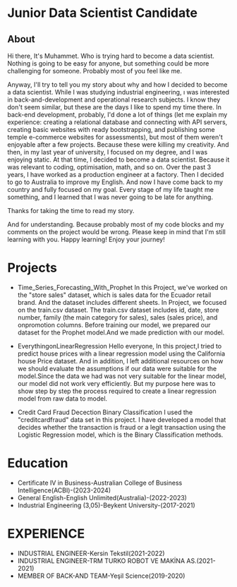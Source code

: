 # Junior Data Scientist Candidate

## About
Hi there, It's Muhammet. Who is trying hard to become a data scientist. Nothing is going to be easy for anyone, but something could be more challenging for someone. Probably most of you feel like me.

Anyway, I'll try to tell you my story about why and how I decided to become a data scientist. While I was studying industrial engineering, ı was interested in back-and-development and operational research subjects. I know they don't seem similar, but these are the days I like to spend my time there. In back-end development, probably, I'd done a lot of things (let me explain my experience: creating a relational database and connecting with API servers, creating basic websites with ready bootstrapping, and publishing some temple e-commerce websites for assessments), but most of them weren't enjoyable after a few projects. Because these were killing my creativity. And then, in my last year of university, I focused on my degree, and I was enjoying static. At that time, I decided to become a data scientist. Because it was relevant to coding, optimisation, math, and so on. Over the past 3 years, I have worked as a production engineer at a factory. Then I decided to go to Australia to improve my English. And now I have come back to my country and fully focused on my goal.
Every stage of my life taught me something, and I learned that I was never going to be late for anything. 

Thanks for taking the time to read my story. 

And for understanding. Because probably most of my code blocks and my comments on the project would be wrong. Please keep in mind that I'm still learning with you. Happy learning! Enjoy your journey!



# Projects

* Time_Series_Forecasting_With_Prophet
In this Project, we've worked on the "store sales" dataset, which is sales data for the Ecuador retail brand. And the dataset includes different sheets. In Project, we focused on the train.csv dataset. The train.csv dataset includes id, date, store number, family (the main category for sales), sales (sales price), and onpromotion columns. Before training our model, we prepared our dataset for the Prophet model.And we made prediction with our model.

* EverythingonLinearRegression
Hello everyone,
In this project,I tried to predict house prices with a linear regression model using the California house Price dataset. And in addition, I left additional resources on how we should evaluate the assumptions if our data were suitable for the model.Since the data we had was not very suitable for the linear model, our model did not work very efficiently. But my purpose here was to show step by step the process required to create a linear regression model from raw data to model.

* Credit Card Fraud Decection Binary Classification
I used the "creditcardfraud" data set in this project. I have developed a model that decides whether the transaction is fraud or a legit transaction using the Logistic Regression model, which is the Binary Classification methods.

# Education
* Certificate IV in Business-Australian College of Business Intelligence(ACBI)-(2023-2024)
* General English-English Unlimited(Australia)-(2022-2023)
* Industrial Engineering (3,05)-Beykent University-(2017-2021)

# EXPERIENCE
* INDUSTRIAL ENGINEER-Kersin Tekstil(2021-2022)
* INDUSTRIAL ENGINEER-TRM TURKO ROBOT VE MAKİNA AS.(2021-2021)
* MEMBER OF BACK-AND TEAM-Yeşil Science(2019-2020)



